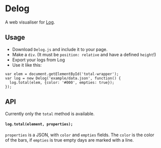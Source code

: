 # Delog
A web visualiser for [Log](https://joshavanier.itch.io/log).

## Usage
- Download ```Delog.js``` and include it to your page.
- Make a ```div```. (It must be ```position: relative``` and have a defined ```height```!)
- Export your logs from Log
- Use it like this:
```
var elem = document.getElementById('total-wrapper');
var log = new Delog('example/data.json', function() {
  log.total(elem, {color: '#000', empties: true});
});
```

## API
Currently only the ```total``` method is available.
#### ```log.total(element, properties);```
```properties``` is a JSON, with ```color``` and ```empties``` fields. The ```color``` is the color of the bars, if ```empties``` is true empty days are marked with a line.

